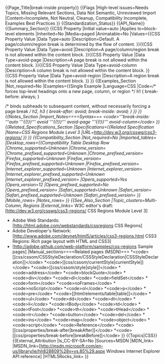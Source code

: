 {{Page_Title|break-inside property}}
{{Flags
|High-level issues=Needs Topics, Missing Relevant Sections, Data Not Semantic, Unreviewed Import
|Content=Incomplete, Not Neutral, Cleanup, Compatibility Incomplete, Examples Best Practices
}}
{{Standardization_Status}}
{{API_Name}}
{{Summary_Section}}
{{CSS Property
|Initial value=auto
|Applies to=block-level elements
|Inherited=No
|Media=paged
|Animatable=No
|Values={{CSS Property Value
|Data Type=auto
|Description=Default. A page/column/region break is determined  by the flow of content.
}}{{CSS Property Value
|Data Type=avoid
|Description=A page/column/region break is not allowed within the content block.
}}{{CSS Property Value
|Data Type=avoid-page
|Description=A page break is not allowed within the content block.
}}{{CSS Property Value
|Data Type=avoid-column
|Description=A column break is not allowed within the content block.
}}{{CSS Property Value
|Data Type=avoid-region
|Description=A region break is not allowed within the content block.
}}
}}
{{Examples_Section
|Not_required=No
|Examples={{Single Example
|Language=CSS
|Code=/* forces top-level headings onto a new page, column, or region */
h1 {
    break-before: always;
}

/* binds subheads to subsequent content, 
   without necessarily forcing a page break */
h2, h3 {
    break-after: avoid;
    break-inside: avoid;
}
}}
}}
{{Notes_Section
|Import_Notes====Syntax===
&lt;code>'''break-inside: '''auto '''{{!}}''' avoid '''{{!}}''' avoid-page '''{{!}}''' avoid-column&lt;/code>
}}
{{Related_Specifications_Section
|Specifications={{Related Specification
|Name=CSS Regions Module Level 3
|URL=http://dev.w3.org/csswg/css3-regions/
}}
}}
{{Compatibility_Section
|Not_required=No
|Imported_tables=
|Desktop_rows={{Compatibility Table Desktop Row
|Chrome_supported=Unknown
|Chrome_version=
|Chrome_prefixed_supported=Unknown
|Chrome_prefixed_version=
|Firefox_supported=Unknown
|Firefox_version=
|Firefox_prefixed_supported=Unknown
|Firefox_prefixed_version=
|Internet_explorer_supported=Unknown
|Internet_explorer_version=
|Internet_explorer_prefixed_supported=Unknown
|Internet_explorer_prefixed_version=
|Opera_supported=Yes
|Opera_version=12
|Opera_prefixed_supported=No
|Opera_prefixed_version=
|Safari_supported=Unknown
|Safari_version=
|Safari_prefixed_supported=Unknown
|Safari_prefixed_version=
}}
|Mobile_rows=
|Notes_rows=
}}
{{See_Also_Section
|Topic_clusters=Multi-Column, Regions
|External_links=* W3C editor's draft: [http://dev.w3.org/csswg/css3-regions/ CSS Regions Module Level 3]
* Adobe Web Standards: [http://html.adobe.com/webstandards/cssregions CSS Regions]
* Adobe Developer's Network: [http://www.adobe.com/devnet/html5/articles/css3-regions.html CSS3 Regions: Rich page layout with HTML and CSS3]
* [http://adobe.github.com/web-platform/samples/css-regions Sample pages]
|Manual_sections====Related pages (MSDN)===
*&lt;code>[[css/cssom/CSSStyleDeclaration/CSSStyleDeclaration|CSSStyleDeclaration]]&lt;/code>
*&lt;code>[[css/cssom/currentStyle|currentStyle]]&lt;/code>
*&lt;code>[[css/cssom/style|style]]&lt;/code>
*&lt;code>address&lt;/code>
*&lt;code>blockQuote&lt;/code>
*&lt;code>div&lt;/code>
*&lt;code>dl&lt;/code>
*&lt;code>fieldSet&lt;/code>
*&lt;code>form&lt;/code>
*&lt;code>noFrames&lt;/code>
*&lt;code>noScript&lt;/code>
*&lt;code>ol&lt;/code>
*&lt;code>p&lt;/code>
*&lt;code>pre&lt;/code>
*&lt;code>[[html/elements/table|table]]&lt;/code>
*&lt;code>ul&lt;/code>
*&lt;code>dd&lt;/code>
*&lt;code>dt&lt;/code>
*&lt;code>li&lt;/code>
*&lt;code>tBody&lt;/code>
*&lt;code>td&lt;/code>
*&lt;code>tFoot&lt;/code>
*&lt;code>th&lt;/code>
*&lt;code>tHead&lt;/code>
*&lt;code>tr&lt;/code>
*&lt;code>button&lt;/code>
*&lt;code>del&lt;/code>
*&lt;code>ins&lt;/code>
*&lt;code>map&lt;/code>
*&lt;code>object&lt;/code>
*&lt;code>script&lt;/code>
*&lt;code>Reference&lt;/code>
*&lt;code>[[css/properties/break-after|breakAfter]]&lt;/code>
*&lt;code>[[css/properties/break-before|breakBefore]]&lt;/code>
}}
{{Topics|CSS}}
{{External_Attribution
|Is_CC-BY-SA=No
|Sources=MSDN
|MDN_link=
|MSDN_link=[http://msdn.microsoft.com/en-us/library/ie/hh828809%28v=vs.85%29.aspx Windows Internet Explorer API reference]
|HTML5Rocks_link=
}}